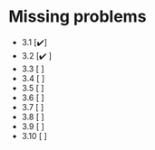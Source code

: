 
# Missing problems

- 3.1 [✔️]
- 3.2 [✔️ ]
- 3.3 [ ]
- 3.4 [ ]
- 3.5 [ ]
- 3.6 [ ]
- 3.7 [ ]
- 3.8 [ ]
- 3.9 [ ]
- 3.10 [ ]

